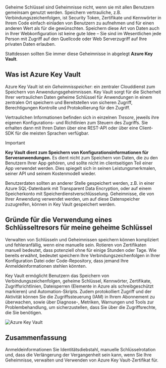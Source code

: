 Geheime Schlüssel sind Geheimnisse nicht, wenn sie mit allen Benutzern gemeinsam genutzt werden. Speichern vertrauliche, z.B. Verbindungszeichenfolgen, ist Security Token, Zertifikate und Kennwörter in Ihrem Code einfach einladen von Benutzern zu aufnehmen und für einen anderen Wert als für die gewünschten. Speichern diese Art von Daten auch in Ihrer Webkonfiguration ist keine gute Idee – Sie sind im Wesentlichen jede Person mit Zugriff auf den Quellcode oder Web Serverzugriff auf Ihre privaten Daten erlauben.

Stattdessen sollten Sie immer diese Geheimnisse in abgelegt **Azure Key Vault**.

## <a name="what-is-azure-key-vault"></a>Was ist Azure Key Vault
Azure Key Vault ist ein *Geheimnisspeicher*: ein zentraler Clouddienst zum Speichern von Anwendungsgeheimnissen. Key Vault sorgt für die Sicherheit Ihrer vertraulichen Daten geheime Schlüssel für Anwendungen in einem zentralen Ort speichern und Bereitstellen von sicheren Zugriff, Berechtigungen Kontrolle und Protokollierung für den Zugriff.

Vertraulichen Informationen befinden sich in einzelnen *Tresore*, jeweils ihre eigenen Konfigurations- und Richtlinien zum Steuern des Zugriffs. Sie erhalten dann mit Ihren Daten über eine REST-API oder über eine Client-SDK für die meisten Sprachen verfügbar.

> [!IMPORTANT]
> **Key Vault dient zum Speichern von Konfigurationsinformationen für Serveranwendungen.** Es dient nicht zum Speichern von Daten, die zu den Benutzern Ihrer App gehören, und sollte nicht im clientseitigen Teil einer App verwendet werden. Dies spiegelt sich in seinen Leistungsmerkmalen, seiner API und seinem Kostenmodell wieder.
>
> Benutzerdaten sollten an anderer Stelle gespeichert werden, z.B. in einer Azure SQL-Datenbank mit Transparent Data Encryption, oder auf einem Speicherkonto mit Speicherdienstverschlüsselung. Geheimnisse, die von Ihrer Anwendung verwendet werden, um auf diese Datenspeicher zuzugreifen, können in Key Vault gespeichert werden.

## <a name="why-use-a-key-vault-for-my-secrets"></a>Gründe für die Verwendung eines Schlüsseltresors für meine geheime Schlüssel

Verwalten von Schlüsseln und Geheimnissen speichern können kompliziert und fehleranfällig, wenn eine manuelle sein. Rotieren von Zertifikaten manuell bedeutet, dass potenziell ohne für einige Stunden oder Tage. Wie bereits erwähnt, bedeutet speichern Ihre Verbindungszeichenfolgen in Ihrer Konfiguration Datei oder Code-Repository, dass jemand Ihre Anmeldeinformationen stehlen könnten.

Key Vault ermöglicht Benutzern das Speichern von Verbindungszeichenfolgen, geheime Schlüssel, Kennwörter, Zertifikate, Zugriffsrichtlinien, Dateisperren (Elemente in Azure als schreibgeschützt markieren) und Automation-Skripts.  Zudem protokolliert Zugriff und der Aktivität können Sie die Zugriffssteuerung (IAM) in Ihrem Abonnement zu überwachen, sowie über Diagnose-, Metriken, Warnungen und Tools zur Problembehandlung, um sicherzustellen, dass Sie über die Zugriffsrechte, die Sie benötigen.

![Azure Key Vault](../media-draft/Key-Vault.png)

<!-- TODO: get link to TC module -->
<!--
You can learn more about using a Key Vault in the module [Manage secrets in your server apps with Azure Key Vault](learn/modules/manage-secrets-with-azure-key-vault).-->

## <a name="summary"></a>Zusammenfassung

Anmeldeinformationen Sie Identitätsdiebstahl, manuelle Schlüsselrotation und, dass die Verlängerung der Vergangenheit sein kann, wenn Sie Ihre Geheimnisse, verwalten und Verwenden von Azure Key Vault-Zertifikat für.
